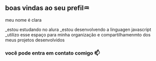 ## boas vindas ao seu prefil♒

meu nome é clara

_estou estudando no alura
_estou desenvolvendo a linguagen javascript
_utilizo esse espaço para minha organização e compartilhamenmto dos meus projetos desenvolvidos

### você pode entra em contato comigo 📫
